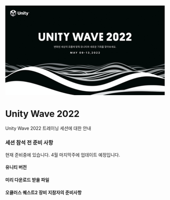 ![](images/wave_log.png)

# Unity Wave 2022

Unity Wave 2022 트레이닝 세션에 대한 안내

### 세션 참석 전 준비 사항

현재 준비중에 있습니다. 4월 마지막주에 업데이트 예정입니다.

#### 유니티 버전

#### 미리 다운로드 받을 파일

#### 오큘러스 퀘스트2 장비 지참자의 준비사항


